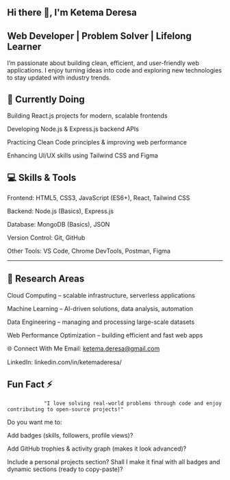 Hi there 👋, I'm Ketema Deresa
-
Web Developer | Problem Solver | Lifelong Learner
-
I’m passionate about building clean, efficient, and user-friendly web applications. I enjoy turning ideas into code and exploring new technologies to stay updated with industry trends.

🌱 Currently Doing
-----------------------------
Building React.js projects for modern, scalable frontends

Developing Node.js & Express.js backend APIs

Practicing Clean Code principles & improving web performance

Enhancing UI/UX skills using Tailwind CSS and Figma

💻 Skills & Tools
-----------------------------------------------------------------------------------------------------------------------------------------------------------------------------------------
Frontend: HTML5, CSS3, JavaScript (ES6+), React, Tailwind CSS

Backend: Node.js (Basics), Express.js

Database: MongoDB (Basics), JSON

Version Control: Git, GitHub

Other Tools: VS Code, Chrome DevTools, Postman, Figma
_________________________________________________________________________________________________________________________________________________________________________________________
🔬 Research Areas
-----------------------------------------------------------------------------------------------------------------------------------------------------------------------------------------
Cloud Computing – scalable infrastructure, serverless applications

Machine Learning – AI-driven solutions, data analysis, automation

Data Engineering – managing and processing large-scale datasets

Web Performance Optimization – building efficient and fast web apps

🌐 Connect With Me
Email: ketema.deresa@gmail.com

LinkedIn: linkedin.com/in/ketemaderesa/

Fun Fact ⚡
---------------------------------------------------------------------------------------------------------------------------------------------------------------------------------------
                "I love solving real-world problems through code and enjoy contributing to open-source projects!"

Do you want me to:

Add badges (skills, followers, profile views)?

Add GitHub trophies & activity graph (makes it look advanced)?

Include a personal projects section?
Shall I make it final with all badges and dynamic sections (ready to copy-paste)?
